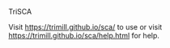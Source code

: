 TriSCA

Visit https://trimill.github.io/sca/ to use or visit https://trimill.github.io/sca/help.html for help.

